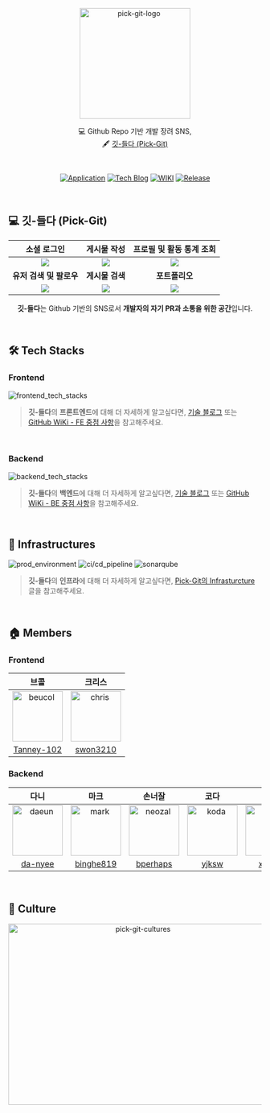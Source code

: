 <p align="center">
    <img src="https://user-images.githubusercontent.com/50176238/129131809-52307863-7d29-4ebf-8595-46ef77ba2be8.png" alt="pick-git-logo" width="220" height="220">
</p>

<div align="center">

  💻 Github Repo 기반 개발 장려 SNS, <br>
  🖋 [깃-들다 (Pick-Git)](https://pick-git.com/)

</div>
<br/>

<div align="center">

[![Application](http://img.shields.io/badge/Application-fc3465?style=flat&logo=github&logoColor=white&link=https://pick-git.com/)](https://pick-git.com/)
[![Tech Blog](http://img.shields.io/badge/-Tech%20Blog-important?style=flat&logo=dev.to&logoColor=white&link=https://2021-pick-git.github.io/)](https://2021-pick-git.github.io/)
[![WIKI](http://img.shields.io/badge/-GitHub%20WiKi-395FC1?style=flat&logo=dev.to&logoColor=white&link=https://github.com/woowacourse-teams/2021-pick-git/wiki)](https://github.com/woowacourse-teams/2021-pick-git/wiki)
[![Release](https://img.shields.io/github/v/release/woowacourse-teams/2021-pick-git?color=skyblue)](https://github.com/woowacourse-teams/2021-pick-git/releases/tag/v1.2.0)

</div>
<br/>

## 💻 깃-들다 (Pick-Git)

|소셜 로그인|게시물 작성|프로필 및 활동 통계 조회|
|:-:|:-:|:-:|
|<img src=https://user-images.githubusercontent.com/56240505/135817249-985f31ac-cde3-431e-b16d-56cfecb2897e.gif>|<img src=https://user-images.githubusercontent.com/56240505/135817222-fb893165-18cf-4ef5-b240-eb292a318ca7.gif>|<img src=https://user-images.githubusercontent.com/56240505/135817239-a267f424-fa9d-473a-8010-e9e6232db8b9.gif>|
|<b>유저 검색 및 팔로우</b>|<b>게시물 검색</b>|<b>포트폴리오</b>|
|<img src=https://user-images.githubusercontent.com/56240505/135817233-243ebc51-70c2-4613-b76e-7edc4aaf0667.gif>|<img src=https://user-images.githubusercontent.com/56240505/135817748-25771911-1f98-437f-a956-8b53f626d9e8.gif>|<img src=https://user-images.githubusercontent.com/56240505/135817760-ac932970-c5ab-4c95-81da-cc6533f19f17.gif>|

<p align="center">
    <b>깃-들다</b>는 Github 기반의 SNS로서 <b>개발자의 자기 PR과 소통을 위한 공간</b>입니다.
</p>
<br/>

## 🛠 Tech Stacks

### Frontend

![frontend_tech_stacks](https://user-images.githubusercontent.com/56240505/135824210-0bd826eb-2b7b-4181-996d-3045e3f82894.png)

> <b>깃-들다</b>의 <b>프론트엔드</b>에 대해 더 자세하게 알고싶다면, [기술 블로그](https://2021-pick-git.github.io/) 또는 [GitHub WiKi - FE 중점 사항](https://github.com/woowacourse-teams/2021-pick-git/wiki/FE-%EC%A4%91%EC%A0%90-%EC%82%AC%ED%95%AD)을 참고해주세요.
<br/>

### Backend

![backend_tech_stacks](https://user-images.githubusercontent.com/56240505/135824199-09c039db-30aa-409f-bdfd-ed21cf08dda0.png)

> <b>깃-들다</b>의 <b>백엔드</b>에 대해 더 자세하게 알고싶다면, [기술 블로그](https://2021-pick-git.github.io/) 또는 [GitHub WiKi - BE 중점 사항](https://github.com/woowacourse-teams/2021-pick-git/wiki/BE-%EC%A4%91%EC%A0%90-%EC%82%AC%ED%95%AD)을 참고해주세요.
<br/>

## 🔌 Infrastructures

![prod_environment](https://user-images.githubusercontent.com/50176238/135872632-4974058e-6d31-4f27-a7d3-6b7116ce90d2.png)
![ci/cd_pipeline](https://user-images.githubusercontent.com/50176238/135872724-3c5a250c-e59f-4c65-9168-fed5e3baedd1.png)
![sonarqube](https://user-images.githubusercontent.com/50176238/135872836-a8ae24e0-bbc6-4255-bd32-9b072151a385.png)

> <b>깃-들다</b>의 <b>인프라</b>에 대해 더 자세하게 알고싶다면, [Pick-Git의 Infrasturcture](https://2021-pick-git.github.io/infrastructure/) 글을 참고해주세요.
<br/>

## 🏠 Members

### Frontend

|브콜|크리스|
|:-:|:--:|
|<img src="https://avatars.githubusercontent.com/u/57767891?v=4" alt="beucol" width="100" height="100">|<img src="https://avatars.githubusercontent.com/u/32982670?v=4" alt="chris" width="100" height="100">|
|[Tanney-102](https://github.com/Tanney-102)|[swon3210](https://github.com/swon3210)|

### Backend

|다니|마크|손너잘|코다|케빈|
|:-:|:-:|:--:|:-:|:-:|
|<img src="https://avatars0.githubusercontent.com/u/50176238?s=400&u=212ca9ffd06b88465746a94eaa6f88b10485497d&v=4" alt="daeun" width="100" height="100">|<img src="https://avatars.githubusercontent.com/u/56860124?v=4" alt="mark" width="100" height="100">|<img src="https://avatars.githubusercontent.com/u/33603557?v=4" alt="neozal" width="100" height="100">|<img src="https://avatars.githubusercontent.com/u/63405904?v=4" alt="koda" width="100" height="100">|<img src="https://avatars.githubusercontent.com/u/56240505?v=4" alt="kevin" width="100" height="100">|
|[da-nyee](https://github.com/da-nyee)|[binghe819](https://github.com/binghe819)|[bperhaps](https://github.com/bperhaps)|[yjksw](https://github.com/yjksw)|[xlffm3](https://github.com/xlffm3)|

<br>

## 🌈 Culture

<p align="center">
  <img src="https://user-images.githubusercontent.com/50176238/129133023-8492948f-01e4-45b7-91c4-fd556d3dc326.png" alt="pick-git-cultures" width="520" height="360">
</p>
